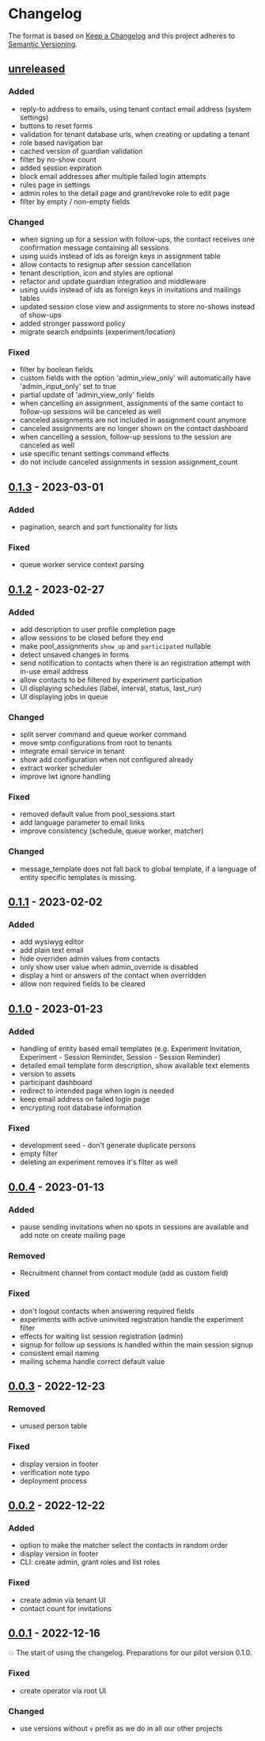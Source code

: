 # Changelog

The format is based on [Keep a Changelog](http://keepachangelog.com/) and this project adheres to [Semantic Versioning](http://semver.org/).

## [unreleased](https://github.com/uzh/pool/tree/HEAD)

### Added

- reply-to address to emails, using tenant contact email address (system settings)
- buttons to reset forms
- validation for tenant database urls, when creating or updating a tenant
- role based navigation bar
- cached version of guardian validation
- filter by no-show count
- added session expiration
- block email addresses after multiple failed login attempts
- rules page in settings
- admin roles to the detail page and grant/revoke role to edit page
- filter by empty / non-empty fields

### Changed

- when signing up for a session with follow-ups, the contact receives one confirmation message containing all sessions
- using uuids instead of ids as foreign keys in assignment table
- allow contacts to resignup after session cancellation
- tenant description, icon and styles are optional
- refactor and update guardian integration and middleware
- using uuids instead of ids as foreign keys in invitations and mailings tables
- updated session close view and assignments to store no-shows instead of show-ups
- added stronger password policy
- migrate search endpoints (experiment/location)

### Fixed

- filter by boolean fields
- custom fields with the option 'admin_view_only' will automatically have 'admin_input_only' set to true
- partial update of 'admin_view_only' fields
- when cancelling an assignment, assignments of the same contact to follow-up sessions will be canceled as well
- canceled assignments are not included in assignment count anymore
- canceled assignments are no longer shown on the contact dashboard
- when cancelling a session, follow-up sessions to the session are canceled as well
- use specific tenant settings command effects
- do not include canceled assignments in session assignment_count

## [0.1.3](https://github.com/uzh/pool/tree/0.1.3) - 2023-03-01

### Added

- pagination, search and sort functionality for lists

### Fixed

- queue worker service context parsing

## [0.1.2](https://github.com/uzh/pool/tree/0.1.2) - 2023-02-27

### Added

- add description to user profile completion page
- allow sessions to be closed before they end
- make pool_assignments `show_up` and `participated` nullable
- detect unsaved changes in forms
- send notification to contacts when there is an registration attempt with in-use email address
- allow contacts to be filtered by experiment participation
- UI displaying schedules (label, interval, status, last_run)
- UI displaying jobs in queue

### Changed

- split server command and queue worker command
- move smtp configurations from root to tenants
- integrate email service in tenant
- show add configuration when not configured already
- extract worker scheduler
- improve lwt ignore handling

### Fixed

- removed default value from pool_sessions.start
- add language parameter to email links
- improve consistency (schedule, queue worker, matcher)

### Changed

- message_template does not fall back to global template, if a language of entity specific templates is missing.

## [0.1.1](https://github.com/uzh/pool/tree/0.1.1) - 2023-02-02

### Added

- add wysiwyg editor
- add plain text email
- hide overriden admin values from contacts
- only show user value when admin_override is disabled
- display a hint or answers of the contact when overridden
- allow non required fields to be cleared

## [0.1.0](https://github.com/uzh/pool/tree/0.1.0) - 2023-01-23

### Added

- handling of entity based email templates (e.g. Experiment Invitation, Experiment - Session Reminder, Session - Session Reminder)
- detailed email template form description, show available text elements
- version to assets
- participant dashboard
- redirect to intended page when login is needed
- keep email address on failed login page
- encrypting root database information

### Fixed

- development seed - don't generate duplicate persons
- empty filter
- deleting an experiment removes it's filter as well

## [0.0.4](https://github.com/uzh/pool/tree/0.0.4) - 2023-01-13

### Added

- pause sending invitations when no spots in sessions are available and add note on create mailing page

### Removed

- Recruitment channel from contact module (add as custom field)

### Fixed

- don't logout contacts when answering required fields
- experiments with active uninvited registration handle the experiment filter
- effects for waiting list session registration (admin)
- signup for follow up sessions is handled within the main session signup
- consistent email naming
- mailing schema handle correct default value

## [0.0.3](https://github.com/uzh/pool/tree/0.0.3) - 2022-12-23

### Removed

- unused person table

### Fixed

- display version in footer
- verification note typo
- deployment process

## [0.0.2](https://github.com/uzh/pool/tree/0.0.2) - 2022-12-22

### Added

- option to make the matcher select the contacts in random order
- display version in footer
- CLI: create admin, grant roles and list roles

### Fixed

- create admin via tenant UI
- contact count for invitations

## [0.0.1](https://github.com/uzh/pool/tree/0.0.1) - 2022-12-16

💥 The start of using the changelog. Preparations for our pilot version 0.1.0.

### Fixed

- create operator via root UI

### Changed

- use versions without `v` prefix as we do in all our other projects
